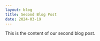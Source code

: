 ```yaml
---
layout: blog
title: Second Blog Post
date: 2024-03-19
---
```


This is the content of our second blog post. 
